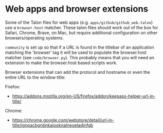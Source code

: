 # Web apps and browser extensions

Some of the Talon files for web apps (e.g. `apps/github/github_web.talon`) use a `browser.host` matcher. These talon files should work out of the box for Safari, Chrome, Brave, on Mac, but require additional configuration on other browsers/operating systems.

`community` is set up so that if a URL is found in the titlebar of an application matching the 'browser' tag it will be used to populate the browser.host matcher (see `code/browser.py`). This probably means that you will need an extension to make the browser.host based scripts work.

Browser extensions that can add the protocol and hostname or even the entire URL to the window title:

Firefox:

- https://addons.mozilla.org/en-US/firefox/addon/keepass-helper-url-in-title/

Chrome:

- https://chrome.google.com/webstore/detail/url-in-title/ignpacbgnbnkaiooknalneoeladjnfgb
